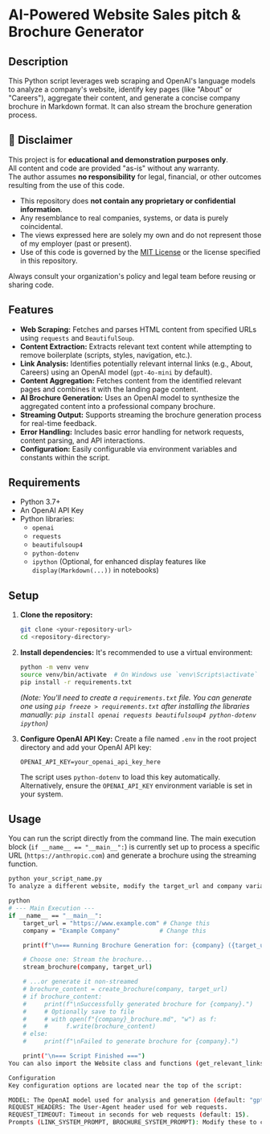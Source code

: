 # AI-Powered Website Sales pitch & Brochure Generator

## Description

This Python script leverages web scraping and OpenAI's language models to analyze a company's website, identify key pages (like "About" or "Careers"), aggregate their content, and generate a concise company brochure in Markdown format. It can also stream the brochure generation process.

## 📜 Disclaimer

This project is for **educational and demonstration purposes only**.  
All content and code are provided "as-is" without any warranty.  
The author assumes **no responsibility** for legal, financial, or other outcomes resulting from the use of this code.

- This repository does **not contain any proprietary or confidential information**.
- Any resemblance to real companies, systems, or data is purely coincidental.
- The views expressed here are solely my own and do not represent those of my employer (past or present).
- Use of this code is governed by the [MIT License](LICENSE) or the license specified in this repository.

Always consult your organization's policy and legal team before reusing or sharing code.

## Features

*   **Web Scraping:** Fetches and parses HTML content from specified URLs using `requests` and `BeautifulSoup`.
*   **Content Extraction:** Extracts relevant text content while attempting to remove boilerplate (scripts, styles, navigation, etc.).
*   **Link Analysis:** Identifies potentially relevant internal links (e.g., About, Careers) using an OpenAI model (`gpt-4o-mini` by default).
*   **Content Aggregation:** Fetches content from the identified relevant pages and combines it with the landing page content.
*   **AI Brochure Generation:** Uses an OpenAI model to synthesize the aggregated content into a professional company brochure.
*   **Streaming Output:** Supports streaming the brochure generation process for real-time feedback.
*   **Error Handling:** Includes basic error handling for network requests, content parsing, and API interactions.
*   **Configuration:** Easily configurable via environment variables and constants within the script.

## Requirements

*   Python 3.7+
*   An OpenAI API Key
*   Python libraries:
    *   `openai`
    *   `requests`
    *   `beautifulsoup4`
    *   `python-dotenv`
    *   `ipython` (Optional, for enhanced display features like `display(Markdown(...))` in notebooks)

## Setup

1.  **Clone the repository:**
    ```bash
    git clone <your-repository-url>
    cd <repository-directory>
    ```

2.  **Install dependencies:**
    It's recommended to use a virtual environment:
    ```bash
    python -m venv venv
    source venv/bin/activate  # On Windows use `venv\Scripts\activate`
    pip install -r requirements.txt
    ```
    *(Note: You'll need to create a `requirements.txt` file. You can generate one using `pip freeze > requirements.txt` after installing the libraries manually: `pip install openai requests beautifulsoup4 python-dotenv ipython`)*

3.  **Configure OpenAI API Key:**
    Create a file named `.env` in the root project directory and add your OpenAI API key:
    ```dotenv
    OPENAI_API_KEY=your_openai_api_key_here
    ```
    The script uses `python-dotenv` to load this key automatically. Alternatively, ensure the `OPENAI_API_KEY` environment variable is set in your system.

## Usage

You can run the script directly from the command line. The main execution block (`if __name__ == "__main__":`) is currently set up to process a specific URL (`https://anthropic.com`) and generate a brochure using the streaming function.

```bash
python your_script_name.py
To analyze a different website, modify the target_url and company variables within the if __name__ == "__main__": block:

python
# --- Main Execution ---
if __name__ == "__main__":
    target_url = "https://www.example.com" # Change this
    company = "Example Company"           # Change this

    print(f"\n=== Running Brochure Generation for: {company} ({target_url}) ===")

    # Choose one: Stream the brochure...
    stream_brochure(company, target_url)

    # ...or generate it non-streamed
    # brochure_content = create_brochure(company, target_url)
    # if brochure_content:
    #     print(f"\nSuccessfully generated brochure for {company}.")
    #     # Optionally save to file
    #     # with open(f"{company}_brochure.md", "w") as f:
    #     #     f.write(brochure_content)
    # else:
    #     print(f"\nFailed to generate brochure for {company}.")

    print("\n=== Script Finished ===")
You can also import the Website class and functions (get_relevant_links, aggregate_website_data, create_brochure, stream_brochure) into other Python scripts or Jupyter notebooks.

Configuration
Key configuration options are located near the top of the script:

MODEL: The OpenAI model used for analysis and generation (default: "gpt-4o-mini").
REQUEST_HEADERS: The User-Agent header used for web requests.
REQUEST_TIMEOUT: Timeout in seconds for web requests (default: 15).
Prompts (LINK_SYSTEM_PROMPT, BROCHURE_SYSTEM_PROMPT): Modify these to change the AI's behavior.
```


